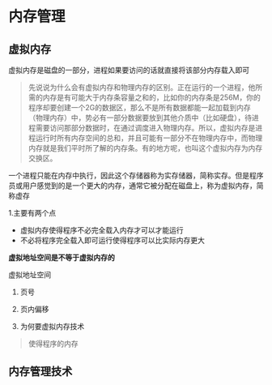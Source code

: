 # 内存管理


## 虚拟内存
虚拟内存是磁盘的一部分，进程如果要访问的话就直接将该部分内存载入即可
>先说说为什么会有虚拟内存和物理内存的区别。正在运行的一个进程，他所需的内存是有可能大于内存条容量之和的，比如你的内存条是256M，你的程序却要创建一个2G的数据区，那么不是所有数据都能一起加载到内存（物理内存）中，势必有一部分数据要放到其他介质中（比如硬盘），待进程需要访问那部分数据时，在通过调度进入物理内存。所以，虚拟内存是进程运行时所有内存空间的总和，并且可能有一部分不在物理内存中，而物理内存就是我们平时所了解的内存条。有的地方呢，也叫这个虚拟内存为内存交换区。

一个进程只能在内存中执行，因此这个存储器称为实存储器，简称实存。但是程序员或用户感觉到的是一个更大的内存，通常它被分配在磁盘上，称为虚拟内存，简称虚存


1.主要有两个点

- 虚拟内存使得程序不必完全载入内存才可以才能运行
- 不必将程序完全载入即可运行使得程序可以比实际内存更大

**虚拟地址空间是不等于虚拟内存的**

虚拟地址空间

1. 页号
2. 页内偏移


1. 为何要虚拟内存技术
> 使得程序的内存

## 内存管理技术
